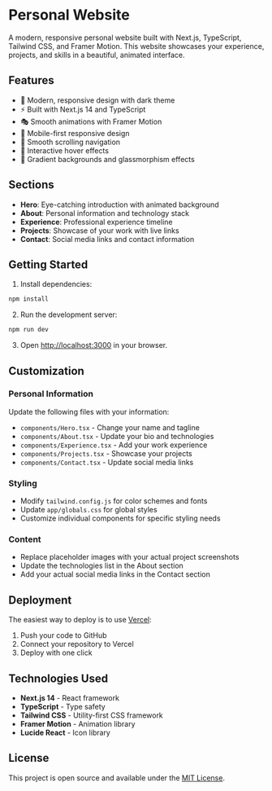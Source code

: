 # Personal Website

A modern, responsive personal website built with Next.js, TypeScript, Tailwind CSS, and Framer Motion. This website showcases your experience, projects, and skills in a beautiful, animated interface.

## Features

- 🎨 Modern, responsive design with dark theme
- ⚡ Built with Next.js 14 and TypeScript
- 🎭 Smooth animations with Framer Motion
- 📱 Mobile-first responsive design
- 🎯 Smooth scrolling navigation
- 💫 Interactive hover effects
- 🌈 Gradient backgrounds and glassmorphism effects

## Sections

- **Hero**: Eye-catching introduction with animated background
- **About**: Personal information and technology stack
- **Experience**: Professional experience timeline
- **Projects**: Showcase of your work with live links
- **Contact**: Social media links and contact information

## Getting Started

1. Install dependencies:
```bash
npm install
```

2. Run the development server:
```bash
npm run dev
```

3. Open [http://localhost:3000](http://localhost:3000) in your browser.

## Customization

### Personal Information
Update the following files with your information:

- `components/Hero.tsx` - Change your name and tagline
- `components/About.tsx` - Update your bio and technologies
- `components/Experience.tsx` - Add your work experience
- `components/Projects.tsx` - Showcase your projects
- `components/Contact.tsx` - Update social media links

### Styling
- Modify `tailwind.config.js` for color schemes and fonts
- Update `app/globals.css` for global styles
- Customize individual components for specific styling needs

### Content
- Replace placeholder images with your actual project screenshots
- Update the technologies list in the About section
- Add your actual social media links in the Contact section

## Deployment

The easiest way to deploy is to use [Vercel](https://vercel.com):

1. Push your code to GitHub
2. Connect your repository to Vercel
3. Deploy with one click

## Technologies Used

- **Next.js 14** - React framework
- **TypeScript** - Type safety
- **Tailwind CSS** - Utility-first CSS framework
- **Framer Motion** - Animation library
- **Lucide React** - Icon library

## License

This project is open source and available under the [MIT License](LICENSE).
